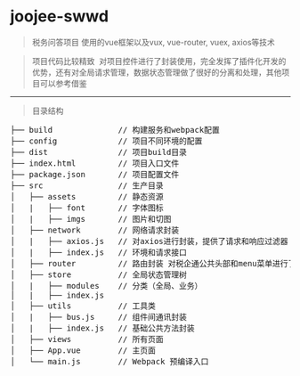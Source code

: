 # joojee-swwd

> 税务问答项目 使用的vue框架以及vux, vue-router, vuex, axios等技术

> 项目代码比较精致  对项目控件进行了封装使用，完全发挥了插件化开发的优势，还有对全局请求管理，数据状态管理做了很好的分离和处理，其他项目可以参考借鉴


***
> 目录结构

<pre>
├── build              // 构建服务和webpack配置
├── config             // 项目不同环境的配置
├── dist               // 项目build目录
├── index.html         // 项目入口文件
├── package.json       // 项目配置文件
├── src                // 生产目录
│   ├── assets         // 静态资源
│   |   ├── font       // 字体图标
│   |   ├── imgs       // 图片和切图
│   ├── network        // 网络请求封装
│   |   ├── axios.js   // 对axios进行封装，提供了请求和响应过滤器
│   |   ├── index.js   // 环境和请求接口
│   ├── router         // 路由封装 对税企通公共头部和menu菜单进行了集成
│   ├── store          // 全局状态管理树
│   |   ├── modules    // 分类（全局、业务）
│   |   ├── index.js         
│   ├── utils          // 工具类
│   |   ├── bus.js     // 组件间通讯封装
│   |   ├── index.js   // 基础公共方法封装
│   ├── views          // 所有页面
│   ├── App.vue        // 主页面 
│   └── main.js        // Webpack 预编译入口
</pre>
